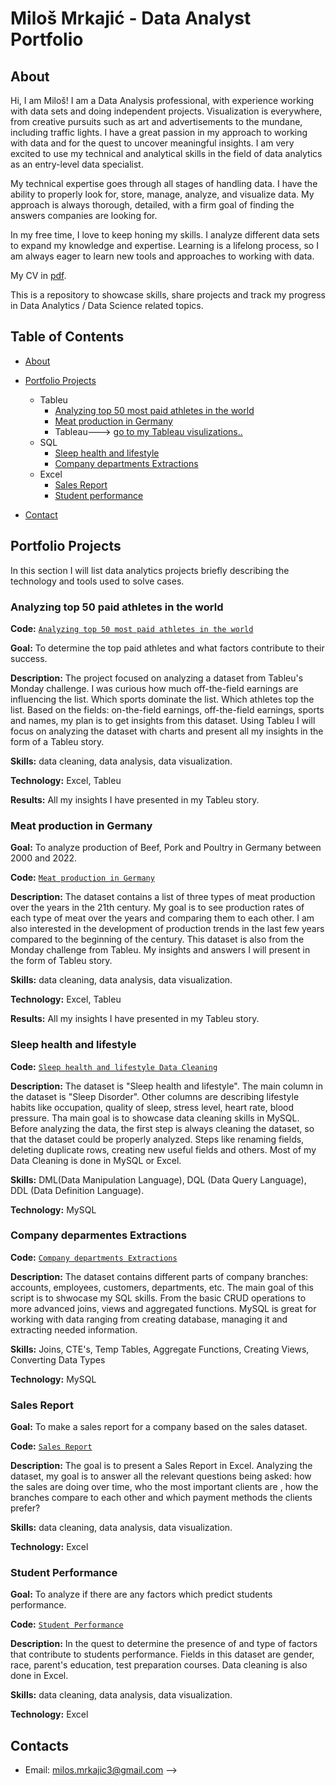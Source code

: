 # Miloš Mrkajić - Data Analyst Portfolio
## About
Hi, I am Miloš! I am a Data Analysis professional, with experience working with data sets and doing independent projects.
Visualization is everywhere, from creative pursuits such as art and advertisements to the mundane, including traffic lights.
I have a great passion in my approach to working with data and for the quest to uncover meaningful insights.
I am very excited to use my technical and analytical skills in the field of data analytics as an entry-level data specialist.

My technical expertise goes through all stages of handling data. I have the ability to properly look for, store, manage, analyze, and visualize data.
My approach is always thorough, detailed, with a firm goal of finding the answers companies are looking for.

In my free time, I love to keep honing my skills. I analyze different data sets to expand my knowledge and expertise.
Learning is a lifelong process, so I am always eager to learn new tools and approaches to working with data.

My CV in [pdf](https://github.com/Seki1996/Seki1996/blob/main/My%20Data%20Analysis%20CV.pdf).

This is a repository to showcase skills, share projects and track my progress in Data Analytics / Data Science related topics.

## Table of Contents
- [About](https://github.com/Seki1996/Seki1996/blob/main/README.md#about)
- [Portfolio Projects](https://github.com/Seki1996/Seki1996/blob/main/README.md#portfolio-projects)
  - Tableu
    - [Analyzing top 50 most paid athletes in the world](https://github.com/Seki1996/Seki1996/blob/main/README.md#analyzing-top-50-most-paid-athletes-in-the-world)
    - [Meat production in Germany](https://github.com/Seki1996/Seki1996/blob/main/README.md#meat-production-in-germany)
    - Tableau---> [go to my Tableau visulizations..](https://public.tableau.com/app/profile/milos.mrkajic/vizzes)
  - SQL
    - [Sleep health and lifestyle](https://github.com/Seki1996/Seki1996/blob/main/README.md#sleep-health-and-lifestyle)
    - [Company departments Extractions](https://github.com/Seki1996/Seki1996/blob/main/README.md#company-deparmentes-extractions)
  - Excel
    - [Sales Report](https://github.com/Seki1996/Seki1996/blob/main/README.md#sales-report)
    - [Student performance](https://github.com/Seki1996/Seki1996/blob/main/README.md#student-performance)
  
 

- [Contact](https://github.com/Seki1996/Seki1996/blob/main/README.md#contacts)
## Portfolio Projects
In this section I will list data analytics projects briefly describing the technology and tools used to solve cases.

### Analyzing top 50 paid athletes in the world
**Code:** [`Analyzing top 50 most paid athletes in the world`](https://public.tableau.com/app/profile/milos.mrkajic/viz/Hihgestpaidathletes/Story1)

**Goal:** To determine the top paid athletes and what factors contribute to their success.

**Description:** The project focused on analyzing a dataset from Tableu's Monday challenge. I was curious how much off-the-field earnings are influencing the list. Which sports dominate the list. Which athletes top the list. Based on the fields: on-the-field earnings, off-the-field earnings, sports and names, my plan is to get insights from this dataset.
Using Tableu I will focus on analyzing the dataset with charts and present all my insights in the form of a Tableu story.

**Skills:** data cleaning, data analysis, data visualization.

**Technology:** Excel, Tableu

**Results:** All my insights I have presented in my Tableu story.

### Meat production in Germany

**Goal:** To analyze production of Beef, Pork and Poultry in Germany between 2000 and 2022.

**Code:** [`Meat production in Germany`](https://public.tableau.com/app/profile/milos.mrkajic/viz/MeatproductioninGermany_17155291173500/Story1)

**Description:** The dataset contains a list of three types of meat production over the years in the 21th century. My goal is to see production rates of each type of meat over the years and comparing them to each other. I am also interested in the development of production trends in the last few years compared to the beginning of the century. This dataset is also from the Monday challenge from Tableu. My insights and answers I will present in the form of Tableu story.

**Skills:** data cleaning, data analysis, data visualization.

**Technology:** Excel, Tableu

**Results:** All my insights I have presented in my Tableu story.



### Sleep health and lifestyle
**Code:** [`Sleep health and lifestyle Data Cleaning`](https://github.com/Seki1996/example/blob/main/Sleep%20health%20and%20lifestyle%20Data%20Cleaning.sql)

**Description:** The dataset is "Sleep health and lifestyle". The main column in the dataset is "Sleep Disorder". Other columns are describing lifestyle habits like occupation, quality of sleep, stress level, heart rate, blood pressure. Tha main goal is to showcase data cleaning skills in MySQL. Before analyzing the data, the first step is always cleaning the dataset, so that the dataset could be properly analyzed. Steps like renaming fields, deleting duplicate rows, creating new useful fields and others. Most of my Data Cleaning is done in MySQL or Excel. 


**Skills:** DML(Data Manipulation Language), DQL (Data Query Language), DDL (Data Definition Language).

**Technology:** MySQL


### Company deparmentes Extractions
**Code:** [`Company departments Extractions`](https://github.com/Seki1996/example/blob/main/Company%20departments%20Extractions.sql)

**Description:** The dataset contains different parts of company branches: accounts, employees, customers, departments, etc. The main goal of this script is to shwocase my SQL skills. From the basic CRUD operations to more advanced joins, views and aggregated functions. MySQL is great for working with data ranging from creating database, managing it and extracting needed information.

**Skills:** Joins, CTE's, Temp Tables, Aggregate Functions, Creating Views, Converting Data Types

**Technology:** MySQL



### Sales Report

**Goal:** To make a sales report for a company based on the sales dataset.

**Code:** [`Sales Report`](https://github.com/Seki1996/example/blob/main/Sales_report.xlsx)

**Description:** The goal is to present a Sales Report in  Excel. Analyzing the dataset, my goal is to answer all the relevant questions being asked: how the sales are doing over time, who the most important clients are , how the branches compare to each other and which payment methods the clients prefer?

**Skills:** data cleaning, data analysis, data visualization.

**Technology:** Excel



### Student Performance

**Goal:** To analyze if there are any factors which predict students performance.

**Code:** [`Student Performance`](https://github.com/Seki1996/example/blob/main/Students%20performance%20Analysis.xlsx)

**Description:** In the quest to determine the presence of and type of factors that contribute to students performance. Fields in this dataset are gender, race, parent's education, test preparation courses. Data cleaning is also done in Excel.

**Skills:** data cleaning, data analysis, data visualization.

**Technology:** Excel






## Contacts
- Email: milos.mrkajic3@gmail.com
-->

